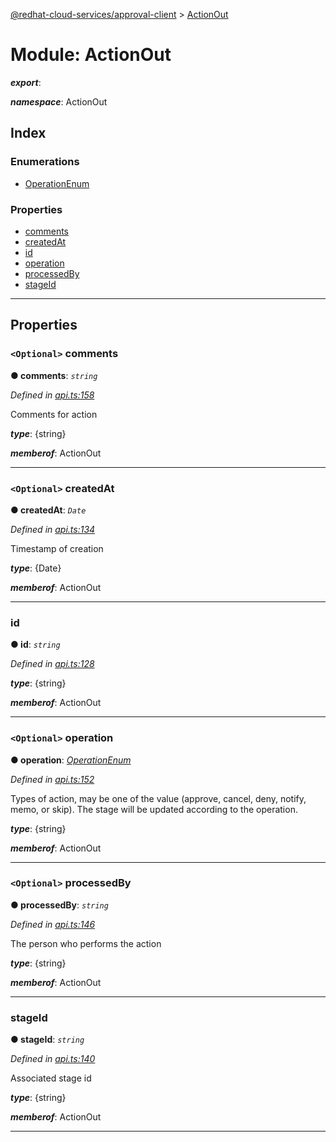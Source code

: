 [@redhat-cloud-services/approval-client](../README.md) > [ActionOut](../modules/actionout.md)

# Module: ActionOut

*__export__*: 

*__namespace__*: ActionOut

## Index

### Enumerations

* [OperationEnum](../enums/actionout.operationenum.md)

### Properties

* [comments](actionout.md#comments)
* [createdAt](actionout.md#createdat)
* [id](actionout.md#id)
* [operation](actionout.md#operation)
* [processedBy](actionout.md#processedby)
* [stageId](actionout.md#stageid)

---

## Properties

<a id="comments"></a>

### `<Optional>` comments

**● comments**: *`string`*

*Defined in [api.ts:158](https://github.com/RedHatInsights/javascript-clients/blob/master/packages/approval/api.ts#L158)*

Comments for action

*__type__*: {string}

*__memberof__*: ActionOut

___
<a id="createdat"></a>

### `<Optional>` createdAt

**● createdAt**: *`Date`*

*Defined in [api.ts:134](https://github.com/RedHatInsights/javascript-clients/blob/master/packages/approval/api.ts#L134)*

Timestamp of creation

*__type__*: {Date}

*__memberof__*: ActionOut

___
<a id="id"></a>

###  id

**● id**: *`string`*

*Defined in [api.ts:128](https://github.com/RedHatInsights/javascript-clients/blob/master/packages/approval/api.ts#L128)*

*__type__*: {string}

*__memberof__*: ActionOut

___
<a id="operation"></a>

### `<Optional>` operation

**● operation**: *[OperationEnum](../enums/actionout.operationenum.md)*

*Defined in [api.ts:152](https://github.com/RedHatInsights/javascript-clients/blob/master/packages/approval/api.ts#L152)*

Types of action, may be one of the value (approve, cancel, deny, notify, memo, or skip). The stage will be updated according to the operation.

*__type__*: {string}

*__memberof__*: ActionOut

___
<a id="processedby"></a>

### `<Optional>` processedBy

**● processedBy**: *`string`*

*Defined in [api.ts:146](https://github.com/RedHatInsights/javascript-clients/blob/master/packages/approval/api.ts#L146)*

The person who performs the action

*__type__*: {string}

*__memberof__*: ActionOut

___
<a id="stageid"></a>

###  stageId

**● stageId**: *`string`*

*Defined in [api.ts:140](https://github.com/RedHatInsights/javascript-clients/blob/master/packages/approval/api.ts#L140)*

Associated stage id

*__type__*: {string}

*__memberof__*: ActionOut

___

